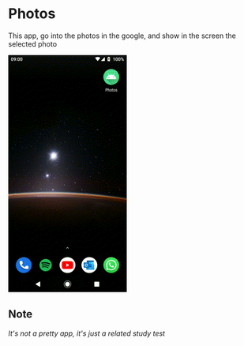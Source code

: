 # Photos

This app, go into the photos in the google, and show in the screen the selected photo

![](https://github.com/LeonardoBalestere/Kotlin./blob/main/Photos/Photos.gif?raw=true)

## Note

*It's not a pretty app, it's just a related study test*
